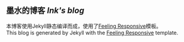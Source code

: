 

## 墨水的博客 *Ink's blog*

本博客使用Jekyll静态编译而成，使用了[Feeling Responsive][1]模板。  
This blog is generated by Jekyll with the [Feeling Responsive][1] template.









 [1]: http://phlow.github.io/feeling-responsive/
